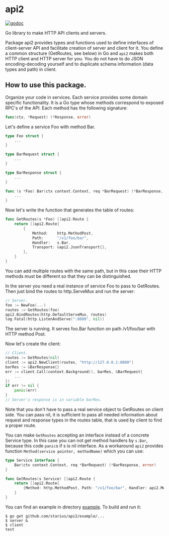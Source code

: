 # api2
[![godoc](https://godoc.org/https://github.com/starius/api2?status.svg)](https://godoc.org/github.com/starius/api2)

Go library to make HTTP API clients and servers.

Package api2 provides types and functions used to define interfaces of
client-server API and facilitate creation of server and client for it.
You define a common structure (GetRoutes, see below) in Go and `api2` makes
both HTTP client and HTTP server for you. You do not have to do JSON
encoding-decoding yourself and to duplicate schema information (data types
and path) in client.

## How to use this package.

Organize your code in services. Each service provides
some domain specific functionality. It is a Go type whose methods correspond
to exposed RPC's of the API. Each method has the following signature:

```go
func(ctx, *Request) (*Response, error)
```

Let's define a service Foo with method Bar.

```go
type Foo struct {
	...
}

type BarRequest struct {
	...
}

type BarResponse struct {
	...
}

func (s *Foo) Bar(ctx context.Context, req *BarRequest) (*BarResponse, error) {
	...
}
```

Now let's write the function that generates the table of routes:

```go
func GetRoutes(s *Foo) []api2.Route {
	return []api2.Route{
		{
			Method:    http.MethodPost,
			Path:      "/v1/foo/bar",
			Handler:   s.Bar,
			Transport: &api2.JsonTransport{},
		},
	}
}
```

You can add multiple routes with the same path, but in this case their
HTTP methods must be different so that they can be distinguished.

In the server you need a real instance of service Foo to pass to GetRoutes.
Then just bind the routes to http.ServeMux and run the server:

```go
// Server.
foo := NewFoo(...)
routes := GetRoutes(foo)
api2.BindRoutes(http.DefaultServeMux, routes)
log.Fatal(http.ListenAndServe(":8080", nil))
```

The server is running.
It serves foo.Bar function on path /v1/foo/bar with HTTP method Post.

Now let's create the client:

```go
// Client.
routes := GetRoutes(nil)
client := api2.NewClient(routes, "http://127.0.0.1:8080")
barRes := &BarResponse{}
err := client.Call(context.Background(), barRes, &BarRequest{
	...
})
if err != nil {
	panic(err)
}
// Server's response is in variable barRes.
```

Note that you don't have to pass a real service object to GetRoutes
on client side. You can pass nil, it is sufficient to pass all needed
information about request and response types in the routes table, that
is used by client to find a proper route.

You can make `GetRoutes` accepting an interface instead of a concrete
Service type. In this case you can not get method handlers by `s.Bar`,
because this code `panic`s if s is nil interface. As a workaround `api2`
provides function `Method(service pointer, methodName)` which you can use:

```go
type Service interface {
	Bar(ctx context.Context, req *BarRequest) (*BarResponse, error)
}

func GetRoutes(s Service) []api2.Route {
	return []api2.Route{
		{Method: http.MethodPost, Path: "/v1/foo/bar", Handler: api2.Method(&s, "Bar"), Transport: &api2.JsonTransport{}},
	}
}
```

You can find an example in directory [example](./example).
To build and run it:

```
$ go get github.com/starius/api2/example/...
$ server &
$ client
test
```
